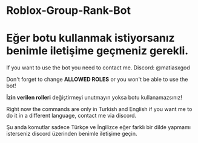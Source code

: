 # Roblox-Group-Rank-Bot
# Eğer botu kullanmak istiyorsanız benimle iletişime geçmeniz gerekli.
If you want to use the bot you need to contact me.
Discord: @matiasxgod

Don't forget to change **ALLOWED ROLES** or you won't be able to use the bot!

**İzin verilen rolleri** değiştirmeyi unutmayın yoksa botu kullanamazsınız!

Right now the commands are only in Turkish and English if you want me to do it in a different language, contact me via discord.

Şu anda komutlar sadece Türkçe ve İngilizce eğer farklı bir dilde yapmamı isterseniz discord üzerinden benimle iletişime geçin.
